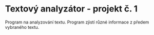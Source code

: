 # Textový analyzátor - projekt č. 1

Program na analyzování textu. Program zjistí různé informace z předem vybraného textu.
